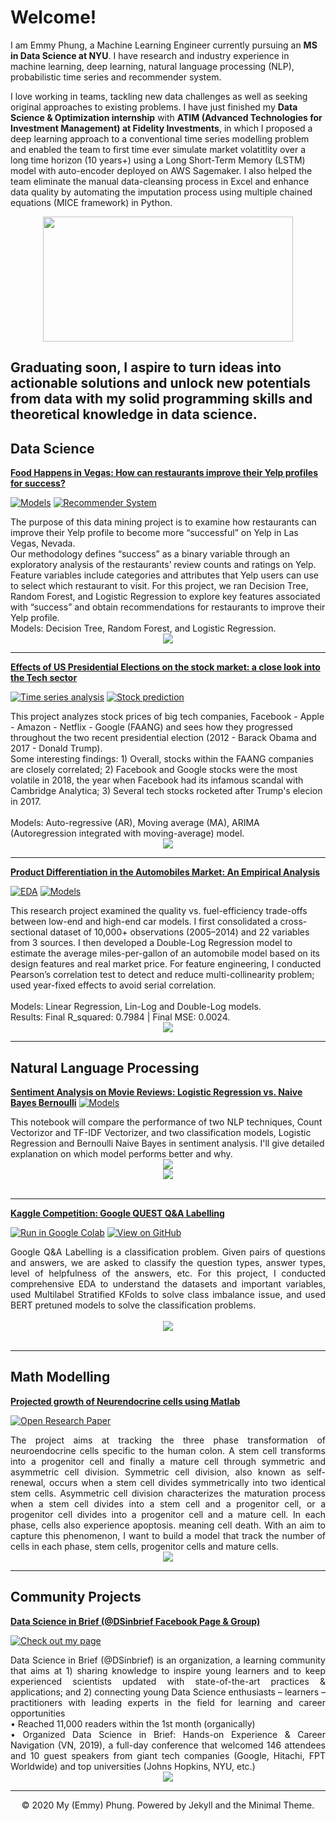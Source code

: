 # Welcome!

I am Emmy Phung, a Machine Learning Engineer currently pursuing an **MS in Data Science at NYU**. I have research and industry experience in machine learning, deep learning, natural language processing (NLP), probabilistic time series and recommender system. 

I love working in teams, tackling new data challenges as well as seeking original approaches to existing problems. I have just finished my **Data Science & Optimization internship** with **ATIM (Advanced Technologies for Investment Management) at Fidelity Investments**, in which I proposed a deep learning approach to a conventional time series modelling problem and enabled the team to first time ever simulate market volatitlity over a long time horizon (10 years+) using a Long Short-Term Memory (LSTM) model with auto-encoder deployed on AWS Sagemaker. I also helped the team eliminate the manual data-cleansing process in Excel and enhance data quality by automating the imputation process using multiple chained equations (MICE framework) in Python.

<center><img src="images/trial.gif" width="400" height="200"/></center>

Graduating soon, I aspire to turn ideas into actionable solutions and unlock new potentials from data with my solid programming skills and theoretical knowledge in data science. 
---
## Data Science

[**Food Happens in Vegas: How can restaurants improve their Yelp profiles for success?**](https://github.com/Emmyphung/Vegas_foodies)

[![Models](https://img.shields.io/badge/Jupyter-Models-blue?logo=Jupyter)](https://github.com/Emmyphung/Vegas_foodies/blob/master/models/models_vegas_final.ipynb)
[![Recommender System](https://img.shields.io/badge/Jupyter-Recommender_System-blue?logo=Jupyter)](https://github.com/Emmyphung/Vegas_foodies/blob/master/models/vegas_recommender_system.ipynb)

<div> The purpose of this data mining project is to examine how restaurants can improve their Yelp profile to become more “successful” on Yelp in Las Vegas, Nevada. 
<br>
Our methodology defines “success” as a binary variable through an exploratory analysis of the restaurants’ review counts and ratings on Yelp. Feature variables include categories and attributes that Yelp users can use to select which restaurant to visit. For this project, we ran Decision Tree, Random Forest, and Logistic Regression to explore key features associated with “success” and obtain recommendations for restaurants to improve their Yelp profile.
<br>
Models: Decision Tree, Random Forest, and Logistic Regression.

</div>
<center><img src="images/yelp_project.png"/></center>

---
[**Effects of US Presidential Elections on the stock market: a close look into the Tech sector**](https://github.com/Emmyphung/FAANG_stockprices)

[![Time series analysis](https://img.shields.io/badge/Jupyter-Stock_analysis_with_interative_charts-blue?logo=Jupyter)](https://github.com/Emmyphung/FAANG_stockprices/blob/master/EDA_StockAnalysis.html)
[![Stock prediction](https://img.shields.io/badge/Jupyter-Stock_prediction-blue?logo=Jupyter)](https://github.com/Emmyphung/FAANG_stockprices/blob/master/Times%20series%20analysis_bymonths_%20FAANG.ipynb)

<div> This project analyzes stock prices of big tech companies, Facebook - Apple - Amazon - Netflix - Google (FAANG) and sees how they progressed throughout the two recent presidential election (2012 - Barack Obama and 2017 - Donald Trump).
<br>
Some interesting findings: 1) Overall, stocks within the FAANG companies are closely correlated; 2) Facebook and Google stocks were the most volatile in 2018, the year when Facebook had its infamous scandal with Cambridge Analytica; 3) Several tech stocks rocketed after Trump's elecion in 2017.<br>
<br>
Models: Auto-regressive (AR), Moving average (MA), ARIMA (Autoregression integrated with moving-average) model.
</div>
<center><img src="images/FB_stock.png"/></center> 
  
---
[**Product Differentiation in the Automobiles Market: An Empirical Analysis**](https://github.com/Emmyphung/car_models/blob/master/README.md)

[![EDA](https://img.shields.io/badge/Jupyter-Stock_analysis_with_interative_charts-blue?logo=Jupyter)](https://github.com/Emmyphung/car_models/blob/master/car_EDA.ipynb)
[![Models](https://img.shields.io/badge/Jupyter-Stock_prediction-blue?logo=Jupyter)](https://github.com/Emmyphung/car_models/blob/master/car_modelling.ipynb)

<div> This research project examined the quality vs. fuel-efficiency trade-offs between low-end and high-end car models. I first consolidated a cross-sectional dataset of 10,000+ observations (2005–2014) and 22 variables from 3 sources. I then developed a Double-Log Regression model to estimate the average miles-per-gallon of an automobile model based on its design features and real market price. 
For feature engineering, I conducted Pearson’s correlation test to detect and reduce multi-collinearity problem; used year-fixed effects to avoid serial correlation. 
<br>
<br>
Models: Linear Regression, Lin-Log and Double-Log models.<br>
Results: Final R_squared: 0.7984 | Final MSE: 0.0024.
<br>
</div>
<center><img src="images/Car_model_corrplot.png"/></center> 

---
## Natural Language Processing

[**Sentiment Analysis on Movie Reviews: Logistic Regression vs. Naive Bayes Bernoulli**](https://github.com/Emmyphung/Sentiment-Analysis)
[![Models](https://img.shields.io/badge/Jupyter-Models-blue?logo=Jupyter)](https://github.com/Emmyphung/Sentiment-Analysis/blob/master/Sentiment%20Analysis%20-%20NLP%20and%20Logistic%20Regression.ipynb)

<div> This notebook will compare the performance of two NLP techniques, Count Vectorizor and TF-IDF Vectorizer, and two classification models, Logistic Regression and Bernoulli Naive Bayes in sentiment analysis. I'll give detailed explanation on which model performs better and why.
</div>
<center><img src="images/Sentiment_analysis.png"/></center> 
<center><img src="images/Sentiment_analysis_math3.png"/></center> 
<br>

---
[**Kaggle Competition: Google QUEST Q&A Labelling**](https://github.com/JasonZhangzy1757/Kaggle_Google_QUEST_QA_Labeling)

[![Run in Google Colab](https://img.shields.io/badge/Colab-Run_in_Google_Colab-blue?logo=Google&logoColor=FDBA18)](https://drive.google.com/file/d/1hiDfVsVQ3QgMWhEJ46JU7HjntgVCsjmj/view?usp=sharing)
[![View on GitHub](https://img.shields.io/badge/GitHub-View_on_GitHub-blue?logo=GitHub)](https://github.com/JasonZhangzy1757/Kaggle_Google_QUEST_QA_Labeling/blob/master/190103_StratifiedKFold_Emmy.ipynb)

<div style="text-align: justify"> Google Q&A Labelling is a classification problem. Given pairs of questions and answers, we are asked to classify the question types, answer types, level of helpfulness of the answers, etc. For this project, I conducted comprehensive EDA to understand the datasets and important variables, used Multilabel Stratified KFolds to solve class imbalance issue, and used BERT pretuned models to solve the classification problems.
</div>
<br>
<center><img src="images/Google_Quest_QA.png"/></center>
<br>

---
## Math Modelling

[**Projected growth of Neurendocrine cells using Matlab**](https://github.com/Emmyphung/Neurendocrine-cells)

[![Open Research Paper](https://img.shields.io/badge/PDF-Open_Research_Paper-blue?logo=adobe-acrobat-reader&logoColor=white)](https://github.com/Emmyphung/Neurendocrine-cells/blob/master/Project%20Write-up_My%20Phung.pdf)

<div style="text-align: justify">The project aims at tracking the three phase transformation of neuroendocrine cells specific to the human colon. A stem cell transforms into a progenitor cell and finally a mature cell through symmetric and asymmetric cell division. Symmetric cell division, also known as self-renewal, occurs when a stem cell divides symmetrically into two identical stem cells. Asymmetric cell division characterizes the maturation process when a stem cell divides into a stem cell and a progenitor cell, or a progenitor cell divides into a progenitor cell and a mature cell. In each phase, cells also experience apoptosis. meaning cell death. With an aim to capture this phenomenon, I want to build a model that track the number of cells in each phase, stem cells, progenitor cells and mature cells.
</div>
<center><img src="images/Neucell.png"/></center>

---
## Community Projects

[**Data Science in Brief (@DSinbrief Facebook Page & Group)**](https://www.facebook.com/DSinbrief/)

[![Check out my page](https://img.shields.io/badge/Facebook-View_My_Page-blue?logo=facebook)](https://www.facebook.com/DSinbrief/)

<div style="text-align: justify"> Data Science in Brief (@DSinbrief) is an organization, a learning community that aims at 1) sharing knowledge to inspire young learners and to keep experienced scientists updated with state-of-the-art practices & applications; and 2) connecting young Data Science enthusiasts – learners – practitioners with leading experts in the field for learning and career opportunities
<br>
• Reached 11,000 readers within the 1st month (organically)<br>
• Organized Data Science in Brief: Hands-on Experience & Career Navigation (VN, 2019), a full-day conference that welcomed 146 attendees and 10 guest speakers from giant tech companies (Google, Hitachi, FPT Worldwide) and top universities (Johns Hopkins, NYU, etc.)
</div>
<center><img src="images/DSinbrief_event.png"/></center>
 
---

<center>© 2020 My (Emmy) Phung. Powered by Jekyll and the Minimal Theme.</center>
